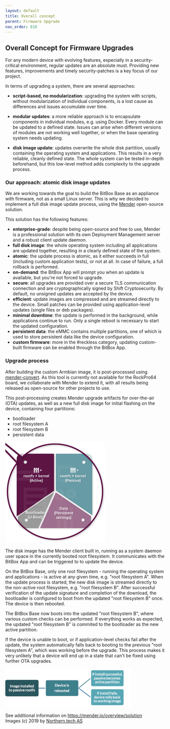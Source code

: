 ```yaml
---
layout: default
title: Overall concept
parent: Firmware Upgrade
nav_order: 810
---
```

## Overall Concept for Firmware Upgrades

For any modern device with evolving features, especially in a security-critical environment, regular updates are an absolute must.
Providing new features, improvements and timely security-patches is a key focus of our project.

In terms of upgrading a system, there are several approaches:

* **script-based, no modularization**: upgrading the system with scripts, without modularization of individual components, is a lost cause as differences and issues accumulate over time.

* **modular updates**: a more reliable approach is to encapsulate components in individual modules, e.g. using Docker. Every module can be updated to a defined state. Issues can arise when different versions of modules are not working well together, or when the base operating system needs updating.

* **disk image update**: updates overwrite the whole disk partition, usually containing the operating system and applications. This results in a very reliable, cleanly defined state. The whole system can be tested in-depth beforehand, but this low-level method adds complexity to the upgrade process.

### Our approach: atomic disk image updates

We are working towards the goal to build the BitBox Base as an appliance with firmware, not as a small Linux server.
This is why we decided to implement a full disk image update process, using the [Mender](https://mender.io/) open-source solution.

This solution has the following features:

* **enterprise-grade**: despite being open-source and free to use, Mender is a professional solution with its own Deployment Management server and a robust client update daemon.
* **full disk image**: the whole operating system including all applications are updated together, resulting in a clearly defined state of the system.
* **atomic**: the update process is atomic, as it either succeeds in full (including custom application tests), or not at all. In case of failure, a full rollback is performed.
* **on-demand**: the BitBox App will prompt you when an update is available, but you're not forced to upgrade. 
* **secure**: all upgrades are provided over a secure TLS communication connection and are cryptographically signed by Shift Cryptosecurity. By default, no unsigned updates are accepted by the device.
* **efficient**: update images are compressed and are streamed directly to the device. Small patches can be provided using application-level updates (single files or deb packages).
* **minimal downtime**: the update is performed in the background, while applications continue to run. Only a single reboot is necessary to start the updated configuration.
* **persistent data**: the eMMC contains multiple partitions, one of which is used to store persistent data like the device configuration.
* **custom firmware**: more in the #reckless category, updating custom-built firmware can be enabled through the BitBox App.

### Upgrade process

After building the custom Armbian image, it is post-processed using [mender-convert](https://github.com/mendersoftware/mender-convert).
As this tool is currently not available for the RockPro64 board, we collaborate with Mender to extend it, with all results being released as open-source for other projects to use.

This post-processing creates Mender upgrade artifacts for over-the-air (OTA) updates, as well as a new full disk image for initial flashing on the device, containing four partitions:

* bootloader
* root filesystem A
* root filesystem B
* persistent data

![Mender architecture](mender_architecture.png)

The disk image has the Mender client built in, running as a system daemon user space in the currently booted root filesystem.
It communicates with the BitBox App and can be triggered to to update the device.

On the BitBox Base, only one root filesystem - running the operating system and applications - is active at any given time, e.g. "root filesystem A".
When the update process is started, the new disk image is streamed directly to the non-active root filesystem, e.g. "root filesystem B".
After successful verification of the update signature and completion of the download, the bootloader is configured to boot from the updated "root filesystem B" once.
The device is then rebooted.

The BitBox Base now boots into the updated "root filesystem B", where various custom checks can be performed.
If everything works as expected, the updated "root filesystem B" is commited to the bootloader as the new active partition.

If the device is unable to boot, or if application-level checks fail after the update, the system automatically falls back to booting to the previous "root filesystem A", which was working before the upgrade.
This process makes it very unlikely that a device will end up in a state that can't be fixed using further OTA upgrades.

![Mender update process](mender_upgrade.png)

See additional information on <https://mender.io/overview/solution>  
Images (c) 2019 by [Northern.tech AS](https://northern.tech/)
